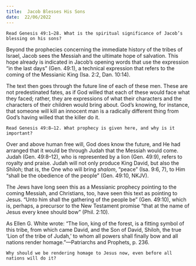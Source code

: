 ```yaml
---
title:  Jacob Blesses His Sons
date:  22/06/2022
---
```


`Read Genesis 49:1–28. What is the spiritual significance of Jacob’s blessing on his sons?`

Beyond the prophecies concerning the immediate history of the tribes of Israel, Jacob sees the Messiah and the ultimate hope of salvation. This hope already is indicated in Jacob’s opening words that use the expression “in the last days” (Gen. 49:1), a technical expression that refers to the coming of the Messianic King (Isa. 2:2, Dan. 10:14).

The text then goes through the future line of each of these men. These are not predestinated fates, as if God willed that each of these would face what they faced; rather, they are expressions of what their characters and the characters of their children would bring about. God’s knowing, for instance, that someone will kill an innocent man is a radically different thing from God’s having willed that the killer do it.

`Read Genesis 49:8–12. What prophecy is given here, and why is it important?`

Over and above human free will, God does know the future, and He had arranged that it would be through Judah that the Messiah would come. Judah (Gen. 49:8–12), who is represented by a lion (Gen. 49:9), refers to royalty and praise. Judah will not only produce King David, but also the Shiloh; that is, the One who will bring _shalom_, “peace” (Isa. 9:6, 7), to Him “shall be the obedience of the people” (Gen. 49:10, NKJV).

The Jews have long seen this as a Messianic prophecy pointing to the coming Messiah, and Christians, too, have seen this text as pointing to Jesus. “Unto him shall the gathering of the people be” (Gen. 49:10), which is, perhaps, a precursor to the New Testament promise “that at the name of Jesus every knee should bow” (Phil. 2:10).

As Ellen G. White wrote: “The lion, king of the forest, is a fitting symbol of this tribe, from which came David, and the Son of David, Shiloh, the true ‘Lion of the tribe of Judah,’ to whom all powers shall finally bow and all nations render homage.”—Patriarchs and Prophets, p. 236.

`Why should we be rendering homage to Jesus now, even before all nations will do it?`